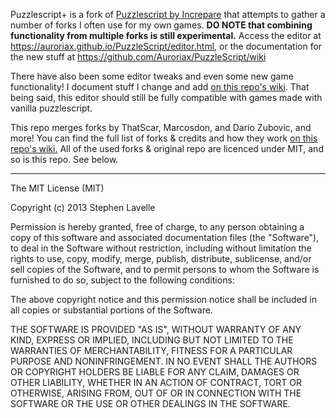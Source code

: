 Puzzlescript+ is a fork of [Puzzlescript by Increpare](https://github.com/increpare/PuzzleScript) that attempts to gather a number of forks I often use for my own games. **DO NOTE that combining functionality from multiple forks is still experimental.** Access the editor at https://auroriax.github.io/PuzzleScript/editor.html, or the documentation for the new stuff at https://github.com/Auroriax/PuzzleScript/wiki

There have also been some editor tweaks and even some new game functionality! I document stuff I change and add [on this repo's wiki](https://github.com/Auroriax/PuzzleScript/wiki). That being said, this editor should still be fully compatible with games made with vanilla puzzlescript.

This repo merges forks by ThatScar, Marcosdon, and Dario Zubovic, and more! You can find the full list of forks & credits and how they work [on this repo's wiki.](https://github.com/Auroriax/PuzzleScript/wiki/Merged-forks) All of the used forks & original repo are licenced under MIT, and so is this repo. See below.

-------

The MIT License (MIT)

Copyright (c) 2013 Stephen Lavelle

Permission is hereby granted, free of charge, to any person obtaining a copy of this software and associated documentation files (the "Software"), to deal in the Software without restriction, including without limitation the rights to use, copy, modify, merge, publish, distribute, sublicense, and/or sell copies of the Software, and to permit persons to whom the Software is furnished to do so, subject to the following conditions:

The above copyright notice and this permission notice shall be included in all copies or substantial portions of the Software.

THE SOFTWARE IS PROVIDED "AS IS", WITHOUT WARRANTY OF ANY KIND, EXPRESS OR IMPLIED, INCLUDING BUT NOT LIMITED TO THE WARRANTIES OF MERCHANTABILITY, FITNESS FOR A PARTICULAR PURPOSE AND NONINFRINGEMENT. IN NO EVENT SHALL THE AUTHORS OR COPYRIGHT HOLDERS BE LIABLE FOR ANY CLAIM, DAMAGES OR OTHER LIABILITY, WHETHER IN AN ACTION OF CONTRACT, TORT OR OTHERWISE, ARISING FROM, OUT OF OR IN CONNECTION WITH THE SOFTWARE OR THE USE OR OTHER DEALINGS IN THE SOFTWARE.
